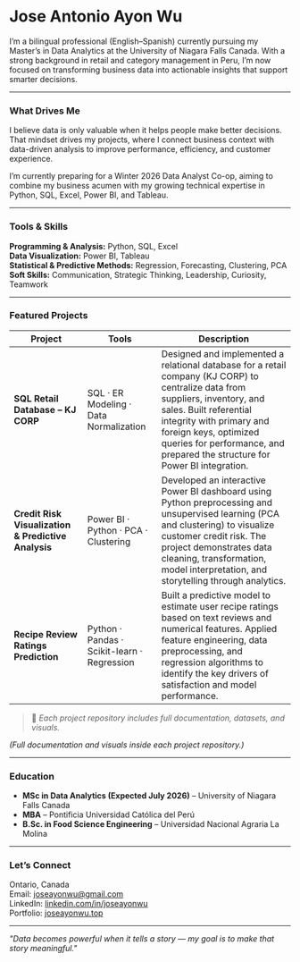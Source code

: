 # Jose Antonio Ayon Wu

I’m a bilingual professional (English–Spanish) currently pursuing my Master’s in Data Analytics at the University of Niagara Falls Canada.
With a strong background in retail and category management in Peru, I’m now focused on transforming business data into actionable insights that support smarter decisions.

---

### What Drives Me
I believe data is only valuable when it helps people make better decisions. That mindset drives my projects, where I connect business context with data-driven analysis to improve performance, efficiency, and customer experience.

I’m currently preparing for a Winter 2026 Data Analyst Co-op, aiming to combine my business acumen with my growing technical expertise in Python, SQL, Excel, Power BI, and Tableau.

---

### Tools & Skills
**Programming & Analysis:** Python, SQL, Excel  
**Data Visualization:** Power BI, Tableau  
**Statistical & Predictive Methods:** Regression, Forecasting, Clustering, PCA  
**Soft Skills:** Communication, Strategic Thinking, Leadership, Curiosity, Teamwork  

---

### Featured Projects

| Project | Tools | Description |
|----------|--------|-------------|
| **SQL Retail Database – KJ CORP** | SQL · ER Modeling · Data Normalization | Designed and implemented a relational database for a retail company (KJ CORP) to centralize data from suppliers, inventory, and sales. Built referential integrity with primary and foreign keys, optimized queries for performance, and prepared the structure for Power BI integration. |
| **Credit Risk Visualization & Predictive Analysis** | Power BI · Python · PCA · Clustering | Developed an interactive Power BI dashboard using Python preprocessing and unsupervised learning (PCA and clustering) to visualize customer credit risk. The project demonstrates data cleaning, transformation, model interpretation, and storytelling through analytics. |
| **Recipe Review Ratings Prediction** | Python · Pandas · Scikit-learn · Regression | Built a predictive model to estimate user recipe ratings based on text reviews and numerical features. Applied feature engineering, data preprocessing, and regression algorithms to identify the key drivers of satisfaction and model performance. |

> 📂 *Each project repository includes full documentation, datasets, and visuals.*  


*(Full documentation and visuals inside each project repository.)*

---

### Education
- **MSc in Data Analytics (Expected July 2026)** – University of Niagara Falls Canada  
- **MBA** – Pontificia Universidad Católica del Perú  
- **B.Sc. in Food Science Engineering** – Universidad Nacional Agraria La Molina  

---

### Let’s Connect
Ontario, Canada  
Email: joseayonwu@gmail.com  
LinkedIn: [linkedin.com/in/joseayonwu](https://www.linkedin.com/in/joseayonwu)  
Portfolio: [joseayonwu.top](https://joseayonwu.top)

---

*"Data becomes powerful when it tells a story — my goal is to make that story meaningful."*
